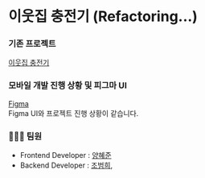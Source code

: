 # 이웃집 충전기 (Refactoring...)

### 기존 프로젝트
[이웃집 충전기](https://github.com/CapstoneTeam2/NeighborCharger)

### 모바일 개발 진행 상황 및 피그마 UI
[Figma](https://www.figma.com/design/sfzBDyJgucqb47QH8LUGrP/%EC%9D%B4%EC%9B%83%EC%A7%91-%EC%B6%A9%EC%A0%84%EA%B8%B0?node-id=0-1&t=fEIvRoWHQOtU3Evg-1) <br/>
Figma UI와 프로젝트 진행 상황이 같습니다.

### 🧑‍🤝‍🧑 팀원

- Frontend Developer : [양혜준](https://github.com/YangHyeJun)
- Backend Developer : [조범희](https://github.com/ChoBeomHee),
